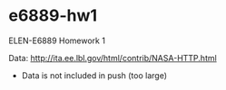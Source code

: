 # e6889-hw1
ELEN-E6889 Homework 1

Data:
http://ita.ee.lbl.gov/html/contrib/NASA-HTTP.html
* Data is not included in push (too large)